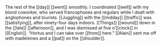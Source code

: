 The rest of the [[day]] [[went]] smoothly. I coordinated [[well]] with my blond coworker, who served francophones and regulars while I dealt with anglophones and tourists. [[Juggling]] with the [[midday]] [[traffic]] was [[satisfying]], after ninety-four days indoors. [[Things]] [[wound]] down in the [[late]] [[afternoon]], and I was dismissed at five o’[[clock]] in [[English]]. “Hortus and I can take over [[from]] here.” [[Alain]] sent me off with madeleines and a [[pat]] on the [[shoulder]].